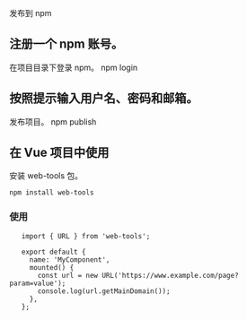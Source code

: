 发布到 npm
## 注册一个 npm 账号。
在项目目录下登录 npm。
npm login
## 按照提示输入用户名、密码和邮箱。
发布项目。
npm publish
## 在 Vue 项目中使用
安装 web-tools 包。

```
npm install web-tools
```


### 使用
```
   import { URL } from 'web-tools';

   export default {
     name: 'MyComponent',
     mounted() {
       const url = new URL('https://www.example.com/page?param=value');
       console.log(url.getMainDomain());
     },
   };
```
